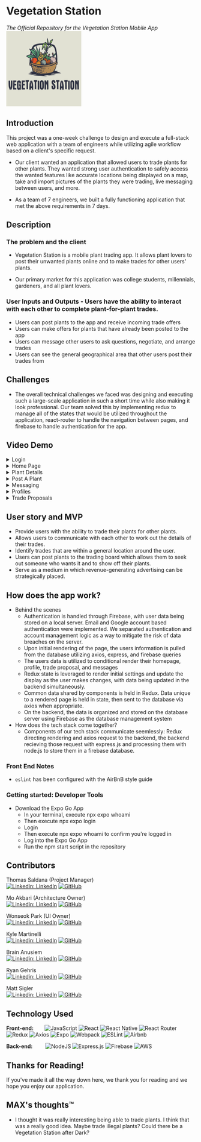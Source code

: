 # Vegetation Station

_The Official Repository for the Vegetation Station Mobile App_\
<img src="client/public/favicon.png" width="200" height="200">

## Introduction

This project was a one-week challenge to design and execute a full-stack web application with a team of engineers while utilizing agile workflow based on a client's specific request.

- Our client wanted an application that allowed users to trade plants for other plants. They wanted strong user authentication to safely access the wanted features like accurate locations being displayed on a map, take and import pictures of the plants they were trading, live messaging between users, and more.

- As a team of 7 engineers, we built a fully functioning application that met the above requirements in 7 days.

## Description

### The problem and the client

- Vegetation Station is a mobile plant trading app. It allows plant lovers to post their unwanted plants online and to make trades for other users' plants.

- Our primary market for this application was college students, millennials, gardeners, and all plant lovers.

### User Inputs and Outputs - Users have the ability to interact with each other to complete plant-for-plant trades.

- Users can post plants to the app and receive incoming trade offers
- Users can make offers for plants that have already been posted to the app
- Users can message other users to ask questions, negotiate, and arrange trades
- Users can see the general geographical area that other users post their trades from

## Challenges

- The overall technical challenges we faced was designing and executing such a large-scale application in such a short time while also making it look professional. Our team solved this by implementing redux to manage all of the states that would be utilized throughout the application, react-router to handle the navigation between pages, and firebase to handle authentication for the app.

## Video Demo

<details><summary>Login</summary>
</details>

<details><summary>Home Page</summary>
</details>

<details><summary>Plant Details</summary>
</details>

<details><summary>Post A Plant</summary>
</details>

<details><summary>Messaging</summary>
</details>

<details><summary>Profiles</summary>
</details>

<details><summary>Trade Proposals</summary>
</details>

## User story and MVP

- Provide users with the ability to trade their plants for other plants.
- Allows users to communicate with each other to work out the details of their trades.
- Identify trades that are within a general location around the user.
- Users can post plants to the trading board which allows them to seek out someone who wants it and to show off their plants.
- Serve as a medium in which revenue-generating advertising can be strategically placed.

## How does the app work?

- Behind the scenes
  - Authentication is handled through Firebase, with user data being stored on a local server. Email and Google account based authentication were implemented. We separated authentication and account management logic as a way to mitigate the risk of data breaches on the server.
  - Upon initial rendering of the page, the users information is pulled from the database utilizing axios, express, and firebase queries
  - The users data is utilized to conditional render their homepage, profile, trade proposal, and messages
  - Redux state is leveraged to render initial settings and update the display as the user makes changes, with data being updated in the backend simultaneously.
  - Common data shared by components is held in Redux. Data unique to a rendered page is held in state, then sent to the database via axios when appropriate.
  - On the backend, the data is organized and stored on the database server using Firebase as the database management system
- How does the tech stack come together?
  - Components of our tech stack communicate seemlessly: Redux directing rendering and axios request to the backend, the backend recieving those request with express.js and processing them with node.js to store them in a firebase database.

### Front End Notes

- `eslint` has been configured with the AirBnB style guide

### Getting started: Developer Tools

- Download the Expo Go App
  - In your terminal, execute npx expo whoami
  - Then execute npx expo login
  - Login
  - Then execute npx expo whoami to confirm you're logged in
  - Log into the Expo Go App
  - Run the npm start script in the repository

## Contributors

Thomas Saldana (Project Manager)\
[![Linkedin: LinkedIn](https://img.shields.io/badge/linkedin-%230077B5.svg?style=for-the-badge&logo=linkedin&logoColor=white&link=https://www.linkedin.com/in/amberly-n-malone/)](https://www.linkedin.com/in/thomassaldana/)
[![GitHub](https://img.shields.io/badge/github-%23121011.svg?style=for-the-badge&logo=github&logoColor=white&link=https://github.com/amberlyM)](https://github.com/SaldanaThomas)

Mo Akbari (Architecture Owner)\
[![Linkedin: LinkedIn](https://img.shields.io/badge/linkedin-%230077B5.svg?style=for-the-badge&logo=linkedin&logoColor=white&link=https://www.linkedin.com/in/lbrian-phaml/)](https://www.linkedin.com/in/mo-akbari-54371424b/)
[![GitHub](https://img.shields.io/badge/github-%23121011.svg?style=for-the-badge&logo=github&logoColor=white&link=https://github.com/brianpham97)](https://github.com/akbarimo)

Wonseok Park (UI Owner)\
[![Linkedin: LinkedIn](https://img.shields.io/badge/linkedin-%230077B5.svg?style=for-the-badge&logo=linkedin&logoColor=white&link=https://www.linkedin.com/in/lbrian-phaml/)](https://www.linkedin.com/in/wonseok-park/)
[![GitHub](https://img.shields.io/badge/github-%23121011.svg?style=for-the-badge&logo=github&logoColor=white&link=https://github.com/brianpham97)](https://github.com/officiallywily)

Kyle Martinelli\
[![Linkedin: LinkedIn](https://img.shields.io/badge/linkedin-%230077B5.svg?style=for-the-badge&logo=linkedin&logoColor=white&link=https://www.linkedin.com/in/james-stolhammer/)](https://www.linkedin.com/in/kylemartinelli/)
[![GitHub](https://img.shields.io/badge/github-%23121011.svg?style=for-the-badge&logo=github&logoColor=white&link=https://github.com/stolinator)](https://github.com/kylemartinelli)

Brain Anusiem\
[![Linkedin: LinkedIn](https://img.shields.io/badge/linkedin-%230077B5.svg?style=for-the-badge&logo=linkedin&logoColor=white&link=https://www.linkedin.com/in/jessiezhao8/)](https://www.linkedin.com/in/briananusiem/)
[![GitHub](https://img.shields.io/badge/github-%23121011.svg?style=for-the-badge&logo=github&logoColor=white&link=https://github.com/jzthacoder)](https://github.com/JustDatGuy)

Ryan Gehris\
[![Linkedin: LinkedIn](https://img.shields.io/badge/linkedin-%230077B5.svg?style=for-the-badge&logo=linkedin&logoColor=white&link=https://www.linkedin.com/in/mattwaelder/)](https://www.linkedin.com/in/ryangehris/)
[![GitHub](https://img.shields.io/badge/github-%23121011.svg?style=for-the-badge&logo=github&logoColor=white&link=https://github.com/mattwaelder)](https://github.com/RyanGehris)

Matt Sigler\
[![Linkedin: LinkedIn](https://img.shields.io/badge/linkedin-%230077B5.svg?style=for-the-badge&logo=linkedin&logoColor=white&link=https://www.linkedin.com/in/kevinpho/)](https://www.linkedin.com/in/matthew-sigler/)
[![GitHub](https://img.shields.io/badge/github-%23121011.svg?style=for-the-badge&logo=github&logoColor=white&link=https://github.com/phok1012)](https://github.com/siglerm)

## Technology Used

**Front-end:** &emsp;&nbsp;&nbsp;
![JavaScript](https://img.shields.io/badge/javascript-%23323330.svg?style=for-the-badge&logo=javascript&logoColor=%23F7DF1E)
![React](https://img.shields.io/badge/react-%2320232a.svg?style=for-the-badge&logo=react&logoColor=%2361DAFB)
![React Native](https://img.shields.io/badge/react_native-%2320232a.svg?style=for-the-badge&logo=react&logoColor=%2361DAFB)
![React Router](https://img.shields.io/badge/React_Router-CA4245?style=for-the-badge&logo=react-router&logoColor=white)
![Redux](https://img.shields.io/badge/redux-%23593d88.svg?style=for-the-badge&logo=redux&logoColor=white)
![Axios](https://img.shields.io/badge/axios-5a29e4.svg?style=for-the-badge&logo=axios&logoColor=white)
![Expo](https://img.shields.io/badge/expo-1C1E24?style=for-the-badge&logo=expo&logoColor=#D04A37)
![Webpack](https://img.shields.io/badge/webpack-%238DD6F9.svg?style=for-the-badge&logo=webpack&logoColor=black)
![ESLint](https://img.shields.io/badge/ESLint-4B3263?style=for-the-badge&logo=eslint&logoColor=white)
![Airbnb](https://img.shields.io/badge/Airbnb-%23ff5a5f.svg?style=for-the-badge&logo=Airbnb&logoColor=white)

**Back-end:** &emsp;&nbsp; &nbsp;
![NodeJS](https://img.shields.io/badge/node.js-6DA55F?style=for-the-badge&logo=node.js&logoColor=white)
![Express.js](https://img.shields.io/badge/express.js-%23404d59.svg?style=for-the-badge&logo=express&logoColor=%2361DAFB)
![Firebase](https://img.shields.io/badge/firebase-ffca28?style=for-the-badge&logo=firebase&logoColor=black)
![AWS](https://img.shields.io/badge/AWS-%23FF9900.svg?style=for-the-badge&logo=amazon-aws&logoColor=white)

## Thanks for Reading!

If you've made it all the way down here, we thank you for reading and we hope you enjoy our application.

## MAX's thoughts™

- I thought it was really interesting being able to trade plants. I think that was a really good idea. Maybe trade illegal plants? Could there be a Vegetation Station after Dark?
